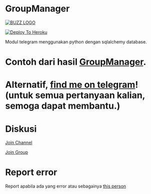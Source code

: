# GroupManager
[![BUZZ LOGO](https://telegra.ph/file/2414586c8ed390b968ee9.jpg)](http://t.me/BuzzManagerBot)


[![Deploy To Heroku](https://www.herokucdn.com/deploy/button.svg)](https://dashboard.heroku.com/new?template=https://github.com/justteen/bgjago)

Modul telegram menggunakan python dengan sqlalchemy database.

# Contoh dari hasil [GroupManager](http://t.me/BuzzManagerBot).

# Alternatif, [find me on telegram](https://t.me/psycho_syridwan)! (untuk semua pertanyaan kalian, semoga dapat membantu.)

# Diskusi

[Join Channel](https://t.me/supbuz)

[Join Group](https://t.me/ossuport)

# Report error
Report apabila ada yang error atau sebagainya [this person](https://t.me/psycho_syridwan)
